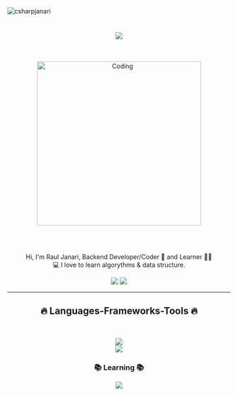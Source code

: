 <img src="https://komarev.com/ghpvc/?username=csharpjanari&label=Profile%20views&color=0e75b6&style=flat" alt="csharpjanari" />

<h1 align="center">
  <a href="https://git.io/typing-svg">
    <img src="https://readme-typing-svg.herokuapp.com/?lines=Hi+There!+👋;+Myself+Raul+Janari!;&center=true&size=30">
  </a>
</h1>
<br>
<p align="center"> <img alt="Coding" width="370" src="https://cdn.dribbble.com/users/1162077/screenshots/3848914/programmer.gif"> </p>

<br>  
<p align="center">
  <br>
  Hi, I'm Raul Janari, Backend Developer/Coder 🥷 and Learner 👨‍💻
  <br>
  💻 I love to learn algorythms & data structure.
  <br>
</p>

<div align="center"> 
  <a href = "rdjanari1707@gmail.com"><img src="https://img.shields.io/badge/-Gmail-%23333?style=for-the-badge&logo=gmail&logoColor=white" target="_blank"></a>
  <a href="https://www.linkedin.com/in/csharpjanari/" target="_blank"><img src="https://img.shields.io/badge/-LinkedIn-%230077B5?style=for-the-badge&logo=linkedin&logoColor=white" target="_blank"></a> 
 
</div>

<hr>
<h2 align="center">🔥 Languages-Frameworks-Tools 🔥</h2>
<br>
<p align="center">
  <a href="https://skillicons.dev">
    <img src="https://skillicons.dev/icons?i=git,cs,github,css,html" /><br>
    <img src="https://skillicons.dev/icons?i=visualstudio,docker,bots,dotnet,vscode" />
  </a>
</p>
<b><h3 align="center">📚 Learning 📚</h3></b>
<p align="center">
  <a href="https://skillicons.dev">
    <img src="https://skillicons.dev/icons?i=kubernetes,aws,js,react,ts,mongodb" />
  </a>
</p>
